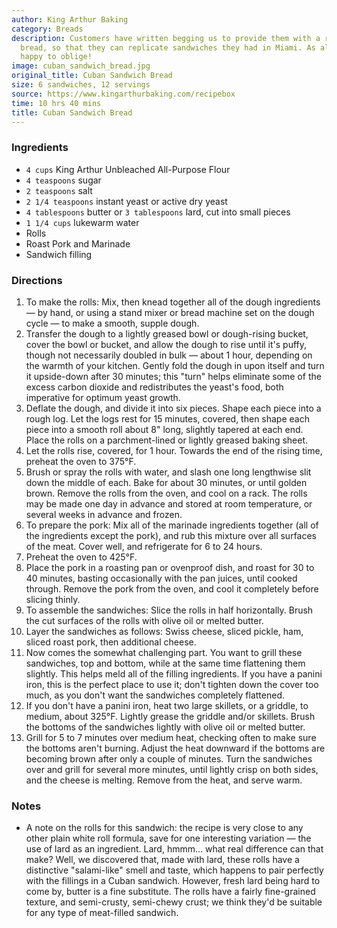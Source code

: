 ```yaml
---
author: King Arthur Baking
category: Breads
description: Customers have written begging us to provide them with a recipe for Cuban
  bread, so that they can replicate sandwiches they had in Miami. As always, we're
  happy to oblige!
image: cuban_sandwich_bread.jpg
original_title: Cuban Sandwich Bread
size: 6 sandwiches, 12 servings
source: https://www.kingarthurbaking.com/recipebox
time: 10 hrs 40 mins
title: Cuban Sandwich Bread
---
```


### Ingredients

* `4 cups` King Arthur Unbleached All-Purpose Flour
* `4 teaspoons` sugar
* `2 teaspoons` salt
* `2 1/4 teaspoons` instant yeast or active dry yeast
* `4 tablespoons` butter or `3 tablespoons` lard, cut into small pieces
* `1 1/4 cups` lukewarm water
* Rolls
* Roast Pork and Marinade
* Sandwich filling

### Directions

1. To make the rolls: Mix, then knead together all of the dough ingredients — by hand, or using a stand mixer or bread machine set on the dough cycle — to make a smooth, supple dough.
2. Transfer the dough to a lightly greased bowl or dough-rising bucket, cover the bowl or bucket, and allow the dough to rise until it's puffy, though not necessarily doubled in bulk — about 1 hour, depending on the warmth of your kitchen. Gently fold the dough in upon itself and turn it upside-down after 30 minutes; this "turn" helps eliminate some of the excess carbon dioxide and redistributes the yeast's food, both imperative for optimum yeast growth.
3. Deflate the dough, and divide it into six pieces. Shape each piece into a rough log. Let the logs rest for 15 minutes, covered, then shape each piece into a smooth roll about 8" long, slightly tapered at each end. Place the rolls on a parchment-lined or lightly greased baking sheet.
4. Let the rolls rise, covered, for 1 hour. Towards the end of the rising time, preheat the oven to 375°F.
5. Brush or spray the rolls with water, and slash one long lengthwise slit down the middle of each. Bake for about 30 minutes, or until golden brown. Remove the rolls from the oven, and cool on a rack. The rolls may be made one day in advance and stored at room temperature, or several weeks in advance and frozen.
6. To prepare the pork: Mix all of the marinade ingredients together (all of the ingredients except the pork), and rub this mixture over all surfaces of the meat. Cover well, and refrigerate for 6 to 24 hours.
7. Preheat the oven to 425°F.
8. Place the pork in a roasting pan or ovenproof dish, and roast for 30 to 40 minutes, basting occasionally with the pan juices, until cooked through. Remove the pork from the oven, and cool it completely before slicing thinly.
9. To assemble the sandwiches: Slice the rolls in half horizontally. Brush the cut surfaces of the rolls with olive oil or melted butter.
10. Layer the sandwiches as follows: Swiss cheese, sliced pickle, ham, sliced roast pork, then additional cheese.
11. Now comes the somewhat challenging part. You want to grill these sandwiches, top and bottom, while at the same time flattening them slightly. This helps meld all of the filling ingredients. If you have a panini iron, this is the perfect place to use it; don't tighten down the cover too much, as you don't want the sandwiches completely flattened.
12. If you don't have a panini iron, heat two large skillets, or a griddle, to medium, about 325°F. Lightly grease the griddle and/or skillets. Brush the bottoms of the sandwiches lightly with olive oil or melted butter.
13. Grill for 5 to 7 minutes over medium heat, checking often to make sure the bottoms aren't burning. Adjust the heat downward if the bottoms are becoming brown after only a couple of minutes. Turn the sandwiches over and grill for several more minutes, until lightly crisp on both sides, and the cheese is melting. Remove from the heat, and serve warm.

### Notes

- A note on the rolls for this sandwich: the recipe is very close to any other plain white roll formula, save for one interesting variation — the use of lard as an ingredient. Lard, hmmm... what real difference can that make? Well, we discovered that, made with lard, these rolls have a distinctive "salami-like" smell and taste, which happens to pair perfectly with the fillings in a Cuban sandwich. However, fresh lard being hard to come by, butter is a fine substitute. The rolls have a fairly fine-grained texture, and semi-crusty, semi-chewy crust; we think they'd be suitable for any type of meat-filled sandwich.